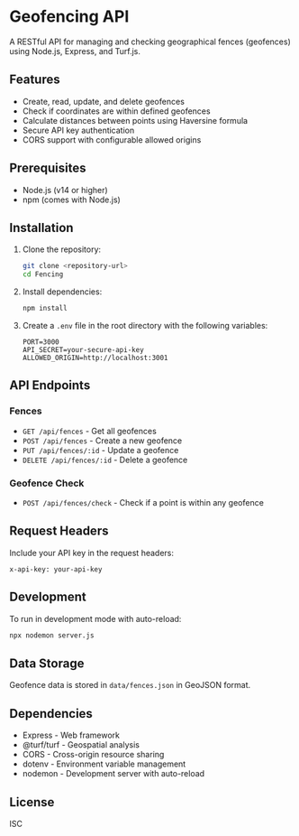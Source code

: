 # Geofencing API

A RESTful API for managing and checking geographical fences (geofences) using Node.js, Express, and Turf.js.

## Features

- Create, read, update, and delete geofences
- Check if coordinates are within defined geofences
- Calculate distances between points using Haversine formula
- Secure API key authentication
- CORS support with configurable allowed origins

## Prerequisites

- Node.js (v14 or higher)
- npm (comes with Node.js)

## Installation

1. Clone the repository:
   ```bash
   git clone <repository-url>
   cd Fencing
   ```

2. Install dependencies:
   ```bash
   npm install
   ```

3. Create a `.env` file in the root directory with the following variables:
   ```
   PORT=3000
   API_SECRET=your-secure-api-key
   ALLOWED_ORIGIN=http://localhost:3001
   ```

## API Endpoints

### Fences

- `GET /api/fences` - Get all geofences
- `POST /api/fences` - Create a new geofence
- `PUT /api/fences/:id` - Update a geofence
- `DELETE /api/fences/:id` - Delete a geofence

### Geofence Check

- `POST /api/fences/check` - Check if a point is within any geofence

## Request Headers

Include your API key in the request headers:
```
x-api-key: your-api-key
```

## Development

To run in development mode with auto-reload:
```bash
npx nodemon server.js
```

## Data Storage

Geofence data is stored in `data/fences.json` in GeoJSON format.

## Dependencies

- Express - Web framework
- @turf/turf - Geospatial analysis
- CORS - Cross-origin resource sharing
- dotenv - Environment variable management
- nodemon - Development server with auto-reload

## License

ISC